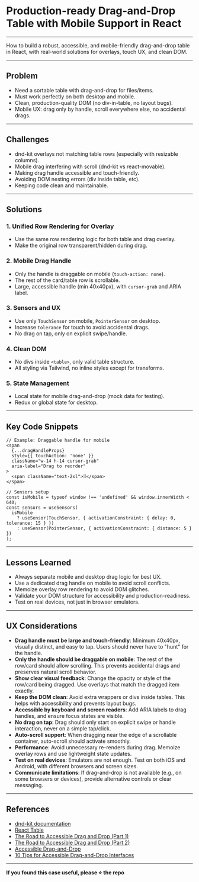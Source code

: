 # Production-ready Drag-and-Drop Table with Mobile Support in React

****  
How to build a robust, accessible, and mobile-friendly drag-and-drop table in React, with real-world solutions for overlays, touch UX, and clean DOM.

---

## Problem

- Need a sortable table with drag-and-drop for files/items.
- Must work perfectly on both desktop and mobile.
- Clean, production-quality DOM (no div-in-table, no layout bugs).
- Mobile UX: drag only by handle, scroll everywhere else, no accidental drags.

---

## Challenges

- dnd-kit overlays not matching table rows (especially with resizable columns).
- Mobile drag interfering with scroll (dnd-kit vs react-movable).
- Making drag handle accessible and touch-friendly.
- Avoiding DOM nesting errors (div inside table, etc).
- Keeping code clean and maintainable.

---

## Solutions

### 1. Unified Row Rendering for Overlay
- Use the same row rendering logic for both table and drag overlay.
- Make the original row transparent/hidden during drag.

### 2. Mobile Drag Handle
- Only the handle is draggable on mobile (`touch-action: none`).
- The rest of the card/table row is scrollable.
- Large, accessible handle (min 40x40px), with `cursor-grab` and ARIA label.

### 3. Sensors and UX
- Use only `TouchSensor` on mobile, `PointerSensor` on desktop.
- Increase `tolerance` for touch to avoid accidental drags.
- No drag on tap, only on explicit swipe/handle.

### 4. Clean DOM
- No divs inside `<table>`, only valid table structure.
- All styling via Tailwind, no inline styles except for transforms.

### 5. State Management
- Local state for mobile drag-and-drop (mock data for testing).
- Redux or global state for desktop.

---

## Key Code Snippets

```tsx
// Example: Draggable handle for mobile
<span
  {...dragHandleProps}
  style={{ touchAction: 'none' }}
  className="w-14 h-14 cursor-grab"
  aria-label="Drag to reorder"
>
  <span className="text-2xl">⠿</span>
</span>
```

```tsx
// Sensors setup
const isMobile = typeof window !== 'undefined' && window.innerWidth < 640;
const sensors = useSensors(
  isMobile
    ? useSensor(TouchSensor, { activationConstraint: { delay: 0, tolerance: 15 } })
    : useSensor(PointerSensor, { activationConstraint: { distance: 5 } })
);
```

---

## Lessons Learned

- Always separate mobile and desktop drag logic for best UX.
- Use a dedicated drag handle on mobile to avoid scroll conflicts.
- Memoize overlay row rendering to avoid DOM glitches.
- Validate your DOM structure for accessibility and production-readiness.
- Test on real devices, not just in browser emulators.

---

## UX Considerations

- **Drag handle must be large and touch-friendly**: Minimum 40x40px, visually distinct, and easy to tap. Users should never have to "hunt" for the handle.
- **Only the handle should be draggable on mobile**: The rest of the row/card should allow scrolling. This prevents accidental drags and preserves natural scroll behavior.
- **Show clear visual feedback**: Change the opacity or style of the row/card being dragged. Use overlays that match the dragged item exactly.
- **Keep the DOM clean**: Avoid extra wrappers or divs inside tables. This helps with accessibility and prevents layout bugs.
- **Accessible by keyboard and screen readers**: Add ARIA labels to drag handles, and ensure focus states are visible.
- **No drag on tap**: Drag should only start on explicit swipe or handle interaction, never on a simple tap/click.
- **Auto-scroll support**: When dragging near the edge of a scrollable container, auto-scroll should activate smoothly.
- **Performance**: Avoid unnecessary re-renders during drag. Memoize overlay rows and use lightweight state updates.
- **Test on real devices**: Emulators are not enough. Test on both iOS and Android, with different browsers and screen sizes.
- **Communicate limitations**: If drag-and-drop is not available (e.g., on some browsers or devices), provide alternative controls or clear messaging.

---

## References

- [dnd-kit documentation](https://docs.dndkit.com/)
- [React Table](https://tanstack.com/table/v8)
- [The Road to Accessible Drag and Drop (Part 1)](https://www.tpgi.com/the-road-to-accessible-drag-and-drop-part-1/)
- [The Road to Accessible Drag and Drop (Part 2)](https://www.tpgi.com/the-road-to-accessible-drag-and-drop-part-2/)
- [Accessible Drag-and-Drop](https://github.com/salesforce-ux/dnd-a11y-patterns)
- [10 Tips for Accessible Drag-and-Drop Interfaces](https://fleexy.dev/blog/10-tips-for-accessible-drag-and-drop-interfaces/)

---

**If you found this case useful, please ⭐️ the repo** 

